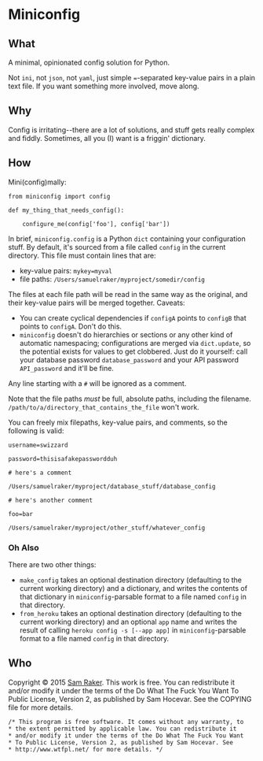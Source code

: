 # Miniconfig    

## What    

A minimal, opinionated config solution for Python.

Not `ini`, not `json`, not `yaml`, just simple `=`-separated key-value pairs in
a plain text file. If you want something more involved, move along.

## Why

Config is irritating--there are a lot of solutions, and stuff gets really
complex and fiddly. Sometimes, all you (I) want is a friggin' dictionary.

## How

Mini(config)mally:

    from miniconfig import config

    def my_thing_that_needs_config():

        configure_me(config['foo'], config['bar'])


In brief, `miniconfig.config` is a Python `dict` containing your configuration
stuff. By default, it's sourced from a file called `config` in the current
directory. This file must contain lines that are:

* key-value pairs: `mykey=myval`
* file paths: `/Users/samuelraker/myproject/somedir/config`

The files at each file path will be read in the same way as the original, and
their key-value pairs will be merged together. Caveats:

* You can create cyclical dependencies if `configA` points to `configB` that
  points to `configA`. Don't do this. 
* `miniconfig` doesn't do hierarchies or sections or any other kind of
  automatic namespacing; configurations are merged via `dict.update`, so the
  potential exists for values to get clobbered. Just do it yourself: call your
  database password `database_password` and your API password `API_password`
  and it'll be fine.

Any line starting with a `#` will be ignored as a comment.

Note that the file paths *must* be full, absolute paths, including the
filename. `/path/to/a/directory_that_contains_the_file` won't work.

You can freely mix filepaths, key-value pairs, and comments, so the following
is valid:

    username=swizzard

    password=thisisafakepasswordduh

    # here's a comment

    /Users/samuelraker/myproject/database_stuff/database_config

    # here's another comment

    foo=bar

    /Users/samuelraker/myproject/other_stuff/whatever_config


### Oh Also

There are two other things:

* `make_config` takes an optional destination directory (defaulting to the
  current working directory) and a dictionary, and writes the contents of that
  dictionary in `miniconfig`-parsable format to a file named `config` in that
  directory.
* `from_heroku` takes an optional destination directory (defaulting to the
  current working directory) and an optional `app` name and writes the result
  of calling `heroku config -s [--app app]` in `miniconfig`-parsable format to
  a file named `config` in that directory.

## Who

Copyright © 2015 [Sam Raker](mailto:sam.raker@gmail.com). This work is free.
You can redistribute it and/or modify it under the terms of the Do What The
Fuck You Want To Public License, Version 2, as published by Sam Hocevar. See
the COPYING file for more details. 

    /* This program is free software. It comes without any warranty, to
    * the extent permitted by applicable law. You can redistribute it
    * and/or modify it under the terms of the Do What The Fuck You Want
    * To Public License, Version 2, as published by Sam Hocevar. See
    * http://www.wtfpl.net/ for more details. */
